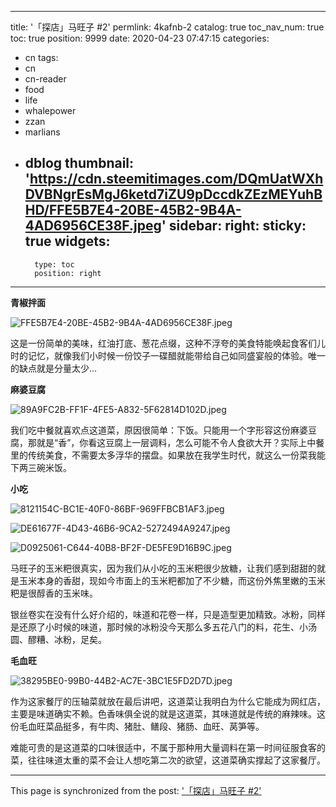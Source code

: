 
---
title: '「探店」马旺子 #2'
permlink: 4kafnb-2
catalog: true
toc_nav_num: true
toc: true
position: 9999
date: 2020-04-23 07:47:15
categories:
- cn
tags:
- cn
- cn-reader
- food
- life
- whalepower
- zzan
- marlians
- dblog
thumbnail: 'https://cdn.steemitimages.com/DQmUatWXhDVBNgrEsMgJ6ketd7iZU9pDccdkZEzMEYuhBHD/FFE5B7E4-20BE-45B2-9B4A-4AD6956CE38F.jpeg'
sidebar:
    right:
        sticky: true
widgets:
    -
        type: toc
        position: right
---


**青椒拌面**	

![FFE5B7E4-20BE-45B2-9B4A-4AD6956CE38F.jpeg](https://cdn.steemitimages.com/DQmUatWXhDVBNgrEsMgJ6ketd7iZU9pDccdkZEzMEYuhBHD/FFE5B7E4-20BE-45B2-9B4A-4AD6956CE38F.jpeg)

这是一份简单的美味，红油打底、葱花点缀，这种不浮夸的美食特能唤起食客们儿时的记忆，就像我们小时候一份饺子一碟醋就能带给自己如同盛宴般的体验。唯一的缺点就是分量太少...


**麻婆豆腐**

![89A9FC2B-FF1F-4FE5-A832-5F62814D102D.jpeg](https://cdn.steemitimages.com/DQmU7whq8J5E53rSDMvWprWDEUPZz4no9pqvcr3ZVMqXDUc/89A9FC2B-FF1F-4FE5-A832-5F62814D102D.jpeg)

我们吃中餐就喜欢点这道菜，原因很简单：下饭。只能用一个字形容这份麻婆豆腐，那就是“香”，你看这豆腐上一层调料，怎么可能不令人食欲大开？实际上中餐里的传统美食，不需要太多浮华的摆盘。如果放在我学生时代，就这么一份菜我能下两三碗米饭。

**小吃**

![8121154C-BC1E-40F0-86BF-969FFBCB1AF3.jpeg](https://cdn.steemitimages.com/DQmYZkiXQxMYTFFApf3G2ds34YDXG1xy1vnthoBts2G3Csm/8121154C-BC1E-40F0-86BF-969FFBCB1AF3.jpeg)

![DE61677F-4D43-46B6-9CA2-5272494A9247.jpeg](https://cdn.steemitimages.com/DQmPfifXemv3Sz1NzekBivWbNrt9xVzzYjMLFTFkzJ2SpwK/DE61677F-4D43-46B6-9CA2-5272494A9247.jpeg)

![D0925061-C644-40B8-BF2F-DE5FE9D16B9C.jpeg](https://cdn.steemitimages.com/DQmVkhwgdKBsNiNcXQkJu1GSAdCdiSV2nLkcRoAWusDyrmV/D0925061-C644-40B8-BF2F-DE5FE9D16B9C.jpeg)


马旺子的玉米粑很真实，因为我们从小吃的玉米粑很少放糖，让我们感到甜甜的就是玉米本身的香甜，现如今市面上的玉米粑都加了不少糖，而这份外焦里嫩的玉米粑是很醇香的玉米味。

银丝卷实在没有什么好介绍的，味道和花卷一样，只是造型更加精致。冰粉，同样是还原了小时候的味道，那时候的冰粉没今天那么多五花八门的料，花生、小汤圆、醪糟、冰粉，足矣。

**毛血旺**

![38295BE0-99B0-44B2-AC7E-3BC1E5FD2D7D.jpeg](https://cdn.steemitimages.com/DQmRTpiSipAPA7qUXsJHZmQGsPzMxHUH7eFL6Q6pih6YANH/38295BE0-99B0-44B2-AC7E-3BC1E5FD2D7D.jpeg)

作为这家餐厅的压轴菜就放在最后讲吧，这道菜让我明白为什么它能成为网红店，主要是味道确实不赖。色香味俱全说的就是这道菜，其味道就是传统的麻辣味。这份毛血旺菜品挺多，有牛肉、猪肚、鳝段、猪肠、血旺、莴笋等。

难能可贵的是这道菜的口味很适中，不属于那种用大量调料在第一时间征服食客的菜，往往味道太重的菜不会让人想吃第二次的欲望，这道菜确实撑起了这家餐厅。

- - -

This page is synchronized from the post: ['「探店」马旺子 #2'](https://steemit.com/@mrspointm/4kafnb-2)

